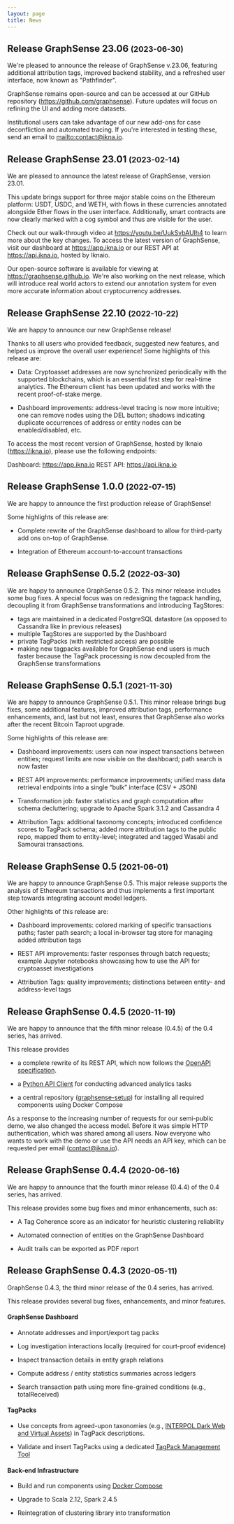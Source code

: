 ```yaml
---
layout: page
title: News
---
```


<h2>
  Release GraphSense 23.06
  <small class="text-muted">(2023-06-30)</small>
</h2>

We're pleased to announce the release of GraphSense v.23.06, featuring additional attribution tags, improved backend stability, and a refreshed user interface, now known as "Pathfinder".

GraphSense remains open-source and can be accessed at our GitHub repository (https://github.com/graphsense). Future updates will focus on refining the UI and adding more datasets.

Institutional users can take advantage of our new add-ons for case deconfliction and automated tracing. If you're interested in testing these, send an email to [mailto:contact@ikna.io](ikna.io).


<h2>
  Release GraphSense 23.01
  <small class="text-muted">(2023-02-14)</small>
</h2>

We are pleased to announce the latest release of GraphSense, version 23.01.

This update brings support for three major stable coins on the Ethereum platform: USDT, USDC, and WETH, with flows in these currencies annotated alongside Ether flows in the user interface. Additionally, smart contracts are now clearly marked with a cog symbol and thus are visible for the user.

Check out our walk-through video at https://youtu.be/UukSvbAUIh4 to learn more about the key changes. To access the latest version of GraphSense, visit our dashboard at https://app.ikna.io or our REST API at https://api.ikna.io, hosted by Iknaio.

Our open-source software is available for viewing at https://graphsense.github.io. We're also working on the next release, which will introduce real world actors to extend our annotation system for even more accurate information about cryptocurrency addresses.


<h2>
  Release GraphSense 22.10
  <small class="text-muted">(2022-10-22)</small>
</h2>
 
We are happy to announce our new GraphSense release!

Thanks to all users who provided feedback, suggested new features, and helped us improve the overall user experience! Some highlights of this release are:

* Data: Cryptoasset addresses are now synchronized periodically with the supported blockchains, which is an essential first step for real-time analytics. The Ethereum client has been updated and works with the recent proof-of-stake merge.

* Dashboard improvements: address-level tracing is now more intuitive; one can remove nodes using the DEL button; shadows indicating duplicate occurrences of address or entity nodes can be enabled/disabled, etc.

To access the most recent version of GraphSense, hosted by Iknaio (https://ikna.io), please use the following endpoints:
 
Dashboard: https://app.ikna.io
REST API: https://api.ikna.io


<h2>
  Release GraphSense 1.0.0
  <small class="text-muted">(2022-07-15)</small>
</h2>

We are happy to announce the first production release of GraphSense!

Some highlights of this release are:

* Complete rewrite of the GraphSense dashboard to allow for third-party add ons on-top of GraphSense.

* Integration of Ethereum account-to-account transactions


<h2>
  Release GraphSense 0.5.2
  <small class="text-muted">(2022-03-30)</small>
</h2>


We are happy to announce GraphSense 0.5.2. This minor release includes some bug fixes. A special focus
was on redesigning the tagpack handling, decoupling it from GraphSense transformations and introducing TagStores:  

* tags are maintained in a dedicated PostgreSQL datastore (as opposed to Cassandra like in previous releases)
* multiple TagStores are supported by the Dashboard
* private TagPacks (with restricted access) are possible
* making new tagpacks available for GraphSense end users is much faster because the TagPack processing is now decoupled from the GraphSense transformations



<h2>
  Release GraphSense 0.5.1
  <small class="text-muted">(2021-11-30)</small>
</h2>

We are happy to announce GraphSense 0.5.1. This minor release brings bug fixes, some additional features, improved attribution tags, performance enhancements, and, last but not least, ensures that GraphSense also works after the recent Bitcoin Taproot upgrade.

Some highlights of this release are:

* Dashboard improvements: users can now inspect transactions between entities; request limits are now visible on the dashboard; path search is now faster

* REST API improvements: performance improvements; unified mass data retrieval endpoints into a single “bulk” interface (CSV + JSON)

* Transformation job: faster statistics and graph computation after schema decluttering; upgrade to Apache Spark 3.1.2 and Cassandra 4

* Attribution Tags: additional taxonomy concepts; introduced confidence scores to TagPack schema; added more attribution tags to the public repo, mapped them to entity-level; integrated and tagged Wasabi and Samourai transactions.


<h2>
  Release GraphSense 0.5
  <small class="text-muted">(2021-06-01)</small>
</h2>


We are happy to announce GraphSense 0.5. This major release supports the analysis of Ethereum transactions and thus implements a first important step towards integrating account model ledgers.
 
Other highlights of this release are:

* Dashboard improvements: colored marking of specific transactions paths; faster path search; a local in-browser tag store for managing added attribution tags

* REST API improvements: faster responses through batch requests; example Jupyter notebooks showcasing how to use the API for cryptoasset investigations

* Attribution Tags: quality improvements; distinctions between entity- and address-level tags


<h2>
  Release GraphSense 0.4.5
  <small class="text-muted">(2020-11-19)</small>
</h2>

We are happy to announce that the fifth minor release (0.4.5) of the 0.4 series, has arrived.

This release provides

* a complete rewrite of its REST API, which now follows the [OpenAPI specification](https://www.openapis.org/).

* a [Python API Client](https://github.com/graphsense/graphsense-python) for conducting advanced analytics tasks

* a central repository ([graphsense-setup](https://github.com/graphsense/graphsense-setup)) for installing all required components using Docker Compose

As a response to the increasing number of requests for our semi-public demo, we also changed the access model. Before it was simple HTTP authentication, which was shared among all users. Now everyone who wants to work with the demo or use the API needs an API key, which can be requested per email (<a href="mailto:contact@ikna.io">contact@ikna.io</a>).


<h2>
  Release GraphSense 0.4.4
  <small class="text-muted">(2020-06-16)</small>
</h2>

We are happy to announce that the fourth minor release (0.4.4) of the 0.4 series, has arrived.

This release provides some bug fixes and minor enhancements, such as:

* A Tag Coherence score as an indicator for heuristic clustering reliability

* Automated connection of entities on the GraphSense Dashboard

* Audit trails can be exported as PDF report


<h2>
  Release GraphSense 0.4.3
  <small class="text-muted">(2020-05-11)</small>
</h2>

GraphSense 0.4.3, the third minor release of the 0.4 series, has arrived.

This release provides several bug fixes, enhancements, and minor features.

#### GraphSense Dashboard

* Annotate addresses and import/export tag packs

* Log investigation interactions locally (required for court-proof evidence)

* Inspect transaction details in entity graph relations

* Compute address / entity statistics summaries across ledgers

* Search transaction path using more fine-grained conditions (e.g., totalReceived)

#### TagPacks

* Use concepts from agreed-upon taxonomies (e.g., [INTERPOL Dark Web and Virtual Assets](https://interpol-innovation-centre.github.io/DW-VA-Taxonomy/)) in TagPack descriptions.

* Validate and insert TagPacks using a dedicated [TagPack Management Tool](https://github.com/graphsense/graphsense-tagpack-tool)

#### Back-end Infrastructure

* Build and run components using [Docker Compose](https://docs.docker.com/compose/)

* Upgrade to Scala 2.12, Spark 2.4.5

* Reintegration of clustering library into transformation
